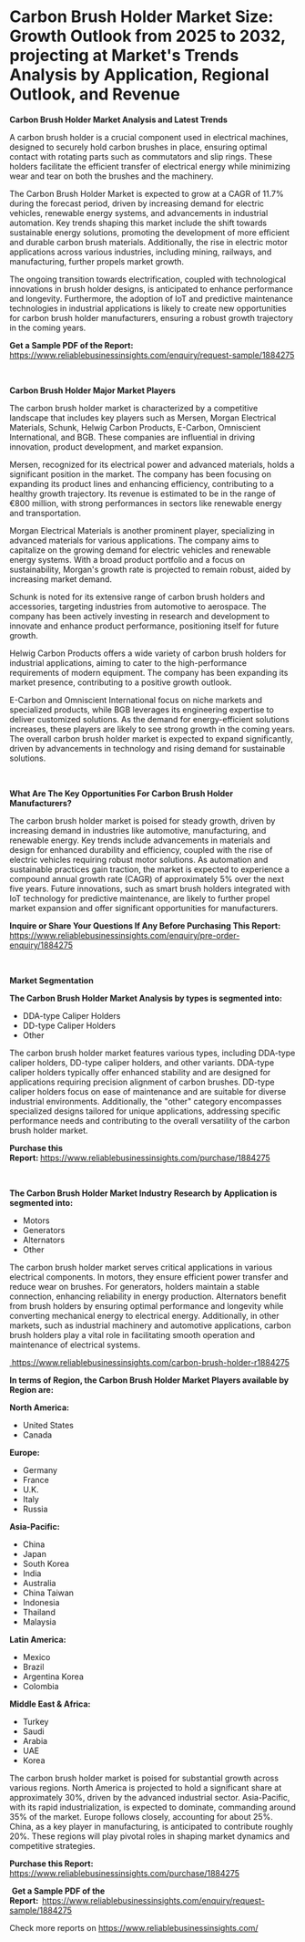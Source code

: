 <p><h1>Carbon Brush Holder Market Size: Growth Outlook from 2025 to 2032, projecting at Market's Trends Analysis by Application, Regional Outlook, and Revenue</h1></p><p><strong>Carbon Brush Holder Market Analysis and Latest Trends</strong></p>
<p><p>A carbon brush holder is a crucial component used in electrical machines, designed to securely hold carbon brushes in place, ensuring optimal contact with rotating parts such as commutators and slip rings. These holders facilitate the efficient transfer of electrical energy while minimizing wear and tear on both the brushes and the machinery.</p><p>The Carbon Brush Holder Market is expected to grow at a CAGR of 11.7% during the forecast period, driven by increasing demand for electric vehicles, renewable energy systems, and advancements in industrial automation. Key trends shaping this market include the shift towards sustainable energy solutions, promoting the development of more efficient and durable carbon brush materials. Additionally, the rise in electric motor applications across various industries, including mining, railways, and manufacturing, further propels market growth.</p><p>The ongoing transition towards electrification, coupled with technological innovations in brush holder designs, is anticipated to enhance performance and longevity. Furthermore, the adoption of IoT and predictive maintenance technologies in industrial applications is likely to create new opportunities for carbon brush holder manufacturers, ensuring a robust growth trajectory in the coming years.</p></p>
<p><strong>Get a Sample PDF of the Report:&nbsp;</strong> <a href="https://www.reliablebusinessinsights.com/enquiry/request-sample/1884275?utm_campaign=3000&utm_medium=2&utm_source=Github&utm_content=ia&utm_term=06042025&utm_id=carbon-brush-holder">https://www.reliablebusinessinsights.com/enquiry/request-sample/1884275</a></p>
<p>&nbsp;</p>
<p><strong>Carbon Brush Holder Major Market Players</strong></p>
<p><p>The carbon brush holder market is characterized by a competitive landscape that includes key players such as Mersen, Morgan Electrical Materials, Schunk, Helwig Carbon Products, E-Carbon, Omniscient International, and BGB. These companies are influential in driving innovation, product development, and market expansion.</p><p>Mersen, recognized for its electrical power and advanced materials, holds a significant position in the market. The company has been focusing on expanding its product lines and enhancing efficiency, contributing to a healthy growth trajectory. Its revenue is estimated to be in the range of €800 million, with strong performances in sectors like renewable energy and transportation.</p><p>Morgan Electrical Materials is another prominent player, specializing in advanced materials for various applications. The company aims to capitalize on the growing demand for electric vehicles and renewable energy systems. With a broad product portfolio and a focus on sustainability, Morgan's growth rate is projected to remain robust, aided by increasing market demand.</p><p>Schunk is noted for its extensive range of carbon brush holders and accessories, targeting industries from automotive to aerospace. The company has been actively investing in research and development to innovate and enhance product performance, positioning itself for future growth.</p><p>Helwig Carbon Products offers a wide variety of carbon brush holders for industrial applications, aiming to cater to the high-performance requirements of modern equipment. The company has been expanding its market presence, contributing to a positive growth outlook.</p><p>E-Carbon and Omniscient International focus on niche markets and specialized products, while BGB leverages its engineering expertise to deliver customized solutions. As the demand for energy-efficient solutions increases, these players are likely to see strong growth in the coming years. The overall carbon brush holder market is expected to expand significantly, driven by advancements in technology and rising demand for sustainable solutions.</p></p>
<p>&nbsp;</p>
<p><strong>What Are The Key Opportunities For Carbon Brush Holder Manufacturers?</strong></p>
<p><p>The carbon brush holder market is poised for steady growth, driven by increasing demand in industries like automotive, manufacturing, and renewable energy. Key trends include advancements in materials and design for enhanced durability and efficiency, coupled with the rise of electric vehicles requiring robust motor solutions. As automation and sustainable practices gain traction, the market is expected to experience a compound annual growth rate (CAGR) of approximately 5% over the next five years. Future innovations, such as smart brush holders integrated with IoT technology for predictive maintenance, are likely to further propel market expansion and offer significant opportunities for manufacturers.</p></p>
<p><strong>Inquire or Share Your Questions If Any Before Purchasing This Report:</strong> <a href="https://www.reliablebusinessinsights.com/enquiry/pre-order-enquiry/1884275?utm_campaign=3000&utm_medium=2&utm_source=Github&utm_content=ia&utm_term=06042025&utm_id=carbon-brush-holder">https://www.reliablebusinessinsights.com/enquiry/pre-order-enquiry/1884275</a></p>
<p>&nbsp;</p>
<p><strong>Market Segmentation</strong></p>
<p><strong>The Carbon Brush Holder Market Analysis by types is segmented into:</strong></p>
<p><ul><li>DDA-type Caliper Holders</li><li>DD-type Caliper Holders</li><li>Other</li></ul></p>
<p><p>The carbon brush holder market features various types, including DDA-type caliper holders, DD-type caliper holders, and other variants. DDA-type caliper holders typically offer enhanced stability and are designed for applications requiring precision alignment of carbon brushes. DD-type caliper holders focus on ease of maintenance and are suitable for diverse industrial environments. Additionally, the "other" category encompasses specialized designs tailored for unique applications, addressing specific performance needs and contributing to the overall versatility of the carbon brush holder market.</p></p>
<p><strong>Purchase this Report:&nbsp;</strong><a href="https://www.reliablebusinessinsights.com/purchase/1884275?utm_campaign=3000&utm_medium=2&utm_source=Github&utm_content=ia&utm_term=06042025&utm_id=carbon-brush-holder">https://www.reliablebusinessinsights.com/purchase/1884275</a></p>
<p>&nbsp;</p>
<p><strong>The Carbon Brush Holder Market Industry Research by Application is segmented into:</strong></p>
<p><ul><li>Motors</li><li>Generators</li><li>Alternators</li><li>Other</li></ul></p>
<p><p>The carbon brush holder market serves critical applications in various electrical components. In motors, they ensure efficient power transfer and reduce wear on brushes. For generators, holders maintain a stable connection, enhancing reliability in energy production. Alternators benefit from brush holders by ensuring optimal performance and longevity while converting mechanical energy to electrical energy. Additionally, in other markets, such as industrial machinery and automotive applications, carbon brush holders play a vital role in facilitating smooth operation and maintenance of electrical systems.</p></p>
<p><a href="https://www.reliablebusinessinsights.com/carbon-brush-holder-r1884275?utm_campaign=3000&utm_medium=2&utm_source=Github&utm_content=ia&utm_term=06042025&utm_id=carbon-brush-holder">&nbsp;https://www.reliablebusinessinsights.com/carbon-brush-holder-r1884275</a></p>
<p><strong>In terms of Region, the Carbon Brush Holder Market Players available by Region are:</strong></p>
<p>
    <p> <strong> North America: </strong>
        <ul>
            <li>United States</li>
            <li>Canada</li>
        </ul>
        </p> 
    <p> <strong> Europe: </strong>
        <ul>
            <li>Germany</li>
            <li>France</li>
            <li>U.K.</li>
            <li>Italy</li>
            <li>Russia</li>
        </ul>
        </p> 
    <p> <strong> Asia-Pacific: </strong>
        <ul>
            <li>China</li>
            <li>Japan</li>
            <li>South Korea</li>
            <li>India</li>
            <li>Australia</li>
            <li>China Taiwan</li>
            <li>Indonesia</li>
            <li>Thailand</li>
            <li>Malaysia</li>
        </ul>
        </p> 
    <p> <strong> Latin America: </strong>
        <ul>
            <li>Mexico</li>
            <li>Brazil</li>
            <li>Argentina Korea</li>
            <li>Colombia</li>
        </ul>
        </p> 
    <p> <strong> Middle East & Africa: </strong>
        <ul>
            <li>Turkey</li>
            <li>Saudi</li>
            <li>Arabia</li>
            <li>UAE</li>
            <li>Korea</li>
        </ul>
    </p>
    </p>
<p><p>The carbon brush holder market is poised for substantial growth across various regions. North America is projected to hold a significant share at approximately 30%, driven by the advanced industrial sector. Asia-Pacific, with its rapid industrialization, is expected to dominate, commanding around 35% of the market. Europe follows closely, accounting for about 25%. China, as a key player in manufacturing, is anticipated to contribute roughly 20%. These regions will play pivotal roles in shaping market dynamics and competitive strategies.</p></p>
<p><strong>Purchase this Report: </strong><a href="https://www.reliablebusinessinsights.com/purchase/1884275?utm_campaign=3000&utm_medium=2&utm_source=Github&utm_content=ia&utm_term=06042025&utm_id=carbon-brush-holder">https://www.reliablebusinessinsights.com/purchase/1884275</a></p>
<p>&nbsp;<strong>Get a Sample PDF of the Report:&nbsp;&nbsp;</strong><a href="https://www.reliablebusinessinsights.com/enquiry/request-sample/1884275?utm_campaign=3000&utm_medium=2&utm_source=Github&utm_content=ia&utm_term=06042025&utm_id=carbon-brush-holder">https://www.reliablebusinessinsights.com/enquiry/request-sample/1884275</a></p>
<p><strong></strong></p>
<p>Check more reports on <a href="https://www.reliablebusinessinsights.com/?utm_campaign=3000&utm_medium=2&utm_source=Github&utm_content=ia&utm_term=06042025&utm_id=carbon-brush-holder">https://www.reliablebusinessinsights.com/</a></p>